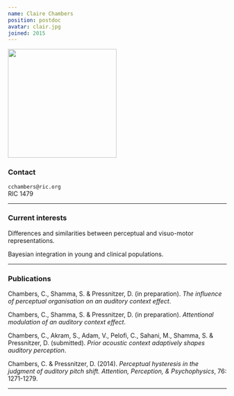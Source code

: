 ```yaml
---
name: Claire Chambers
position: postdoc
avatar: clair.jpg
joined: 2015
---
```


<img width="250" src="{{site.baseurl}}/images/people/clair.jpg" data-action="zoom">

### Contact

<i class="fa fa-envelope-o"></i> `cchambers@ric.org`<br>
<i class="fa fa-building"></i> RIC 1479

<hr>

### Current interests

Differences and similarities between perceptual and visuo-motor representations.

Bayesian integration in young and clinical populations.

<hr>

### Publications

Chambers, C., Shamma, S. & Pressnitzer, D. (in preparation). _The influence of perceptual organisation on an auditory context effect_.

Chambers, C., Shamma, S. & Pressnitzer, D. (in preparation). _Attentional modulation of an auditory context effect_.

Chambers, C., Akram, S., Adam, V., Pelofi, C., Sahani, M., Shamma, S. & Pressnitzer, D. (submitted). _Prior acoustic context adaptively shapes auditory perception_.

Chambers, C. & Pressnitzer, D. (2014). _Perceptual hysteresis in the judgment of auditory pitch shift. Attention, Perception, & Psychophysics_, 76: 1271-1279.

<hr>
